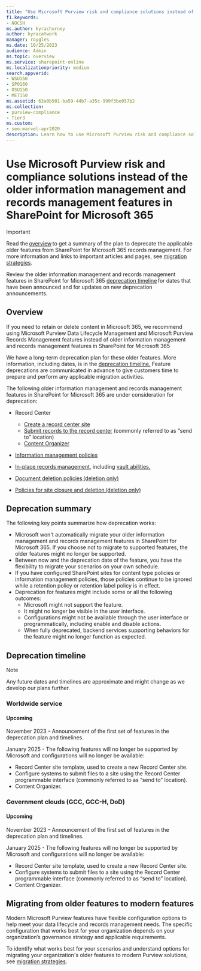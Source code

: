 ```yaml
---
title: "Use Microsoft Purview risk and compliance solutions instead of the older information management and records management features in SharePoint for Microsoft 365"
f1.keywords:
- NOCSH
ms.author: kyrachurney
author: kyracatwork
manager: roygles
ms.date: 10/25/2023
audience: Admin
ms.topic: overview
ms.service: sharepoint-online
ms.localizationpriority: medium
search.appverid:
- WSU150
- SPO160
- OSU150
- MET150
ms.assetid: 63a0b501-ba59-44b7-a35c-999f3be057b2
ms.collection:
- purview-compliance
- Tier3
ms.custom:
- seo-marvel-apr2020
description: Learn how to use Microsoft Purview risk and compliance solutions instead of the older information management and records management features in SharePoint for Microsoft 365.
---
```


# Use Microsoft Purview risk and compliance solutions instead of the older information management and records management features in SharePoint for Microsoft 365


> [!IMPORTANT]
> Read the [overview](#overview) to get a summary of the plan to deprecate the applicable older features from SharePoint for Microsoft 365 records management. For more information and links to important articles and pages, see [migration strategies](migration-strategies.md).
>
>Review the older information management and records management features in SharePoint for Microsoft 365 [deprecation timeline](#deprecation-timeline) for dates that have been announced and for updates on new deprecation announcements.

## Overview

If you need to retain or delete content in Microsoft 365, we recommend using Microsoft Purview Data Lifecycle Management and Microsoft Purview Records Management features instead of older information management and records management features in SharePoint for Microsoft 365

We have a long-term deprecation plan for these older features. More information, including dates, is in the [deprecation timeline.](#deprecation-timeline) Feature deprecations are communicated in advance to give customers time to prepare and perform any applicable migration activities. 

The following older information management and records management features in SharePoint for Microsoft 365 are under consideration for deprecation: 

- Record Center 
    - [Create a record center site ](https://support.microsoft.com/en-us/office/create-a-records-center-6bf1488b-62a8-486c-90dd-54b6bcce4b3a#:~:text=You%20need%20to%20take%20the%20following%20steps%20to,on%20the%20Records%20Center%20site.%20...%20See%20More.)
    - [Submit records to the record center](https://support.microsoft.com/en-us/office/introduction-to-the-records-center-bae6ca5a-7b19-40e0-b433-e3613a747c2c) (commonly referred to as “send to” location) 
    - [Content Organizer](https://support.microsoft.com/en-us/office/configure-the-content-organizer-to-route-documents-b0875658-69bc-4f48-addb-e3c5f01f2d9a#:~:text=Each%20time%20that%20a%20document,in%20a%20different%20site%20collection.) 
   
- [Information management policies](intro-to-info-mgmt-policies.md) 
- [In-place records management,](https://support.microsoft.com/en-us/office/configuring-in-place-records-management-7707a878-780c-4be6-9cb0-9718ecde050a?ui=en-us&rs=en-us&ad=us) including [vault abilities.](https://support.microsoft.com/en-us/office/introduction-to-the-records-center-bae6ca5a-7b19-40e0-b433-e3613a747c2c)
- [Document deletion policies (deletion only) ](https://support.microsoft.com/en-us/office/create-a-document-deletion-policy-in-sharepoint-server-2016-4fe26e19-4849-4eb9-a044-840ab47458ff?ui=en-us&rs=en-us&ad=us)
- [Policies for site closure and deletion (deletion only)](https://support.microsoft.com/en-us/office/use-policies-for-site-closure-and-deletion-a8280d82-27fd-48c5-9adf-8a5431208ba5)

## Deprecation summary

The following key points summarize how deprecation works:  

- Microsoft won't automatically migrate your older information management and records management features in SharePoint for Microsoft 365. If you choose not to migrate to supported features, the older features might no longer be supported.   
- Between now and the deprecation date of the feature, you have the flexibility to migrate your scenarios on your own schedule.  
- If you have configured SharePoint sites for content type policies or information management policies, those policies continue to be ignored while a retention policy or retention label policy is in effect. 
- Deprecation for features might include some or all the following outcomes:  
    - Microsoft might not support the feature.
    - It might no longer be visible in the user interface.  
    - Configurations might not be available through the user interface or programmatically, including enable and disable actions.  
    - When fully deprecated, backend services supporting behaviors for the feature might no longer function as expected.
    
## Deprecation timeline 
 
> [!NOTE]
> Any future dates and timelines are approximate and might change as we develop our plans further.

### Worldwide service

#### Upcoming 

November 2023 – Announcement of the first set of features in the deprecation plan and timelines. 

January 2025 - The following features will no longer be supported by Microsoft and configurations will no longer be available:
- Record Center site template, used to create a new Record Center site.
- Configure systems to submit files to a site using the Record Center programmable interface (commonly referred to as “send to” location). ​
- Content Organizer. 

### Government clouds (GCC, GCC-H, DoD) 

#### Upcoming 

November 2023 – Announcement of the first set of features in the deprecation plan and timelines.

January 2025 - The following features will no longer be supported by Microsoft and configurations will no longer be available:
- Record Center site template, used to create a new Record Center site.​
- Configure systems to submit files to a site using the Record Center programmable interface (commonly referred to as “send to” location). ​
- Content Organizer. 

## Migrating from older features to modern features

Modern Microsoft Purview features have flexible configuration options to help meet your data lifecycle and records management needs. The specific configuration that works best for your organization depends on your organization’s governance strategy and applicable requirements.  

To identify what works best for your scenarios and understand options for migrating your organization's older features to modern Purview solutions, see [migration strategies](migration-strategies.md). 

